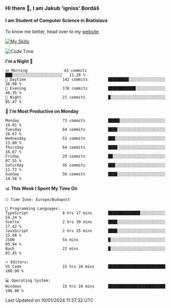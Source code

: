 ### Hi there 👋, I am Jakub 'igniss' Bordáš

#### I am Student of Computer Science in Bratislava
To know me better, head over to my [website](https://bordas.sk).

[![My Skills](https://skillicons.dev/icons?i=js,html,css,figma,svelte,java,kotlin,python,postgresql,typescript,nest,nodejs)](https://bordas.sk)


<!--START_SECTION:waka-->
![Code Time](http://img.shields.io/badge/Code%20Time-1%2C339%20hrs%2015%20mins-blue)

**I'm a Night 🦉** 

```text
🌞 Morning                43 commits          ███░░░░░░░░░░░░░░░░░░░░░░   11.20 % 
🌆 Daytime                142 commits         █████████░░░░░░░░░░░░░░░░   36.98 % 
🌃 Evening                178 commits         ████████████░░░░░░░░░░░░░   46.35 % 
🌙 Night                  21 commits          █░░░░░░░░░░░░░░░░░░░░░░░░   05.47 % 
```
📅 **I'm Most Productive on Monday** 

```text
Monday                   73 commits          █████░░░░░░░░░░░░░░░░░░░░   19.01 % 
Tuesday                  64 commits          ████░░░░░░░░░░░░░░░░░░░░░   16.67 % 
Wednesday                53 commits          ███░░░░░░░░░░░░░░░░░░░░░░   13.80 % 
Thursday                 64 commits          ████░░░░░░░░░░░░░░░░░░░░░   16.67 % 
Friday                   29 commits          ██░░░░░░░░░░░░░░░░░░░░░░░   07.55 % 
Saturday                 45 commits          ███░░░░░░░░░░░░░░░░░░░░░░   11.72 % 
Sunday                   56 commits          ████░░░░░░░░░░░░░░░░░░░░░   14.58 % 
```


📊 **This Week I Spent My Time On** 

```text
🕑︎ Time Zone: Europe/Budapest

💬 Programming Languages: 
TypeScript               8 hrs 17 mins       ██████████████░░░░░░░░░░░   54.24 % 
Svelte                   2 hrs 39 mins       ████░░░░░░░░░░░░░░░░░░░░░   17.42 % 
JavaScript               2 hrs 25 mins       ████░░░░░░░░░░░░░░░░░░░░░   15.88 % 
JSON                     54 mins             █░░░░░░░░░░░░░░░░░░░░░░░░   05.94 % 
Bash                     22 mins             █░░░░░░░░░░░░░░░░░░░░░░░░   02.45 % 

🔥 Editors: 
VS Code                  15 hrs 16 mins      █████████████████████████   100.00 % 

💻 Operating System: 
Windows                  15 hrs 16 mins      █████████████████████████   100.00 % 
```


 Last Updated on 10/01/2024 11:37:32 UTC
<!--END_SECTION:waka-->
